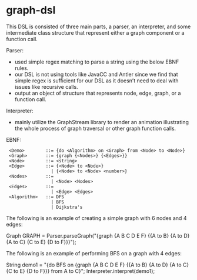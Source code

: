 # graph-dsl

This DSL is consisted of three main parts, a parser, an interpreter, and some intermediate class structure that represent either a graph component or a function call.

Parser: 
- used simple regex matching to parse a string using the below EBNF rules.
- our DSL is not using tools like JavaCC and Antler since we find that simple regex is sufficient for our DSL as it doesn’t need to deal with issues like recursive calls.
- output an object of structure that represents node, edge, graph, or a function call.


Interpreter:
- mainly utilize the GraphStream library to render an animation illustrating the whole process of graph traversal or other graph function calls.


EBNF:

     <Demo>        ::= {do <Algorithm> on <Graph> from <Node> to <Node>}
     <Graph>       ::= {graph {<Nodes>} {<Edges>}}
     <Node>        ::= <string>
     <Edge>        ::= {<Node> to <Node>}
                     | {<Node> to <Node> <number>}
     <Nodes>       ::=
                     | <Node> <Nodes>
     <Edges>       ::=
                     | <Edge> <Edges>
     <Algorithm>   ::= DFS
                     | BFS
                     | Dijkstra's


The following is an example of creating a simple graph with 6 nodes and 4 edges:

Graph GRAPH = Parser.parseGraph("{graph {A B C D E F} {{A to B} {A to D} {A to C} {C to E} {D to F}}}");


The following is an example of performing BFS on a graph with 4 edges:

String demo1 = "{do BFS on {graph {A B C D E F} {{A to B} {A to D} {A to C} {C to E} {D to F}}} from A to C}";
Interpreter.interpret(demo1);



